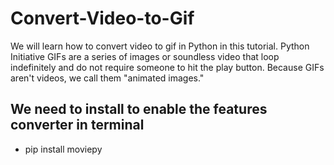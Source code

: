 # Convert-Video-to-Gif
We will learn how to convert video to gif in Python in this tutorial. Python Initiative  GIFs are a series of images or soundless video that loop indefinitely and do not require someone to hit the play button. Because GIFs aren't videos, we call them "animated images."


## We need to install to enable the features converter in terminal
- pip install moviepy
